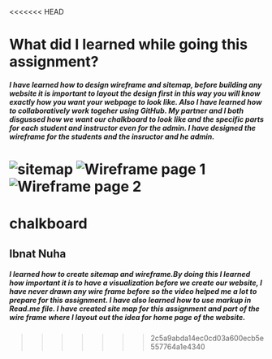 <<<<<<< HEAD
# What did I learned while going this assignment?

##### I have learned how to design wireframe and sitemap, before building any website it is important to layout the design first in this way you will know exactly how you want your webpage to look like. Also I have learned how to collaboratively work togeher using GitHub. My partner and I both disgussed how we want our chalkboard to look like and the specific parts for each student and instructor even for the admin. I have designed the wireframe for the students and the insructor and he admin.


![sitemap](sitemap.png)
![Wireframe page 1](wireframe1.png)
![Wireframe page 2](wireframe2.png)
=======
# chalkboard


## Ibnat Nuha

##### I learned how to create sitemap and wireframe.By doing this I learned how important it is to have a visualization before we create our website, I have never drawn any wire frame before so the video helped me a lot to prepare for this assignment. I have also learned how to use markup in Read.me file. I have created site map for this assignment and part of the wire frame where I layout out the idea for home page of the website.
>>>>>>> 2c5a9abda14ec0cd03a600ecb5e557764a1e4340

